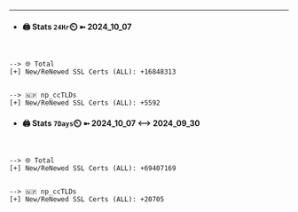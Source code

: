 

---
- #### 🖨️ **Stats** `24Hr`⏲️ ➼ 2024_10_07
```console


--> 🌐 Total
[+] New/ReNewed SSL Certs (ALL): +16848313


--> 🇳🇵 np_ccTLDs
[+] New/ReNewed SSL Certs (ALL): +5592

```

- #### 🖨️ **Stats** `7Days`⏲️ ➼ 2024_10_07 <--> 2024_09_30
```console


--> 🌐 Total
[+] New/ReNewed SSL Certs (ALL): +69407169


--> 🇳🇵 np_ccTLDs
[+] New/ReNewed SSL Certs (ALL): +20705

```

